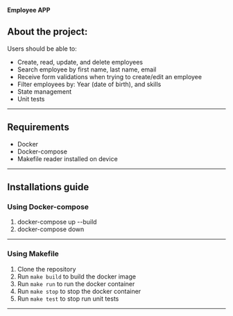 **Employee APP**

## About the project:
Users should be able to:
- Create, read, update, and delete employees
- Search employee by first name, last name, email
- Receive form validations when trying to create/edit an employee
- Filter employees by: Year (date of birth), and skills
- State management 
- Unit tests
---

## Requirements

- Docker
- Docker-compose
- Makefile reader installed on device

---

## Installations guide

### Using Docker-compose

1. docker-compose up --build
2. docker-compose down

---

### Using Makefile

1. Clone the repository
2. Run `make build` to build the docker image
3. Run `make run` to run the docker container
4. Run `make stop` to stop the docker container
5. Run `make test` to stop run unit tests

---
